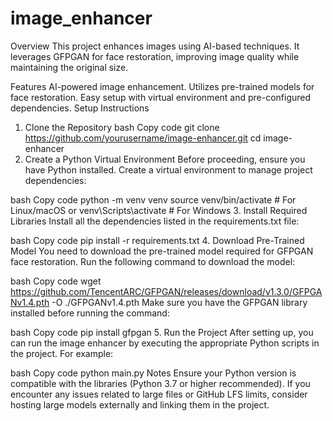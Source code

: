 # image_enhancer
Overview
This project enhances images using AI-based techniques. It leverages GFPGAN for face restoration, improving image quality while maintaining the original size.

Features
AI-powered image enhancement.
Utilizes pre-trained models for face restoration.
Easy setup with virtual environment and pre-configured dependencies.
Setup Instructions
1. Clone the Repository
bash
Copy code
git clone https://github.com/yourusername/image-enhancer.git
cd image-enhancer
2. Create a Python Virtual Environment
Before proceeding, ensure you have Python installed. Create a virtual environment to manage project dependencies:

bash
Copy code
python -m venv venv
source venv/bin/activate  # For Linux/macOS
or
venv\Scripts\activate  # For Windows
3. Install Required Libraries
Install all the dependencies listed in the requirements.txt file:

bash
Copy code
pip install -r requirements.txt
4. Download Pre-Trained Model
You need to download the pre-trained model required for GFPGAN face restoration. Run the following command to download the model:

bash
Copy code
wget https://github.com/TencentARC/GFPGAN/releases/download/v1.3.0/GFPGANv1.4.pth -O ./GFPGANv1.4.pth
Make sure you have the GFPGAN library installed before running the command:

bash
Copy code
pip install gfpgan
5. Run the Project
After setting up, you can run the image enhancer by executing the appropriate Python scripts in the project. For example:

bash
Copy code
python main.py
Notes
Ensure your Python version is compatible with the libraries (Python 3.7 or higher recommended).
If you encounter any issues related to large files or GitHub LFS limits, consider hosting large models externally and linking them in the project.
